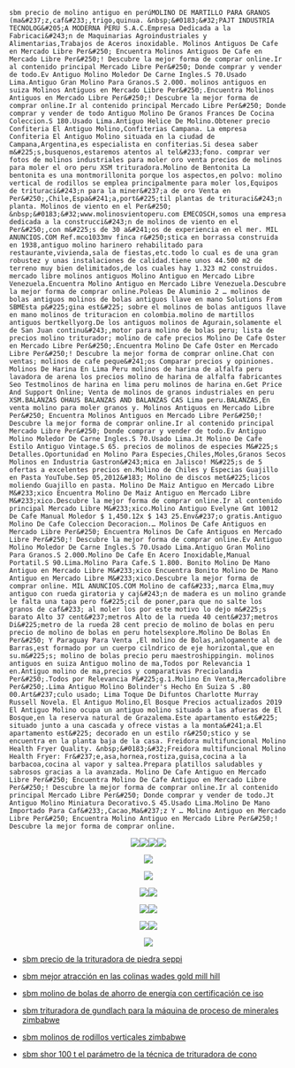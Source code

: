 
```
sbm precio de molino antiguo en perúMOLINO DE MARTILLO PARA GRANOS (ma&#237;z,caf&#233;,trigo,quinua. &nbsp;&#0183;&#32;PAJT INDUSTRIA TECNOLOG&#205;A MODERNA PERU S.A.C.Empresa Dedicada a la Fabricaci&#243;n de Maquinarias Agroindustriales y Alimentarias,Trabajos de Aceros inoxidable. Molinos Antiguos De Cafe en Mercado Libre Per&#250; Encuentra Molinos Antiguos De Cafe en Mercado Libre Per&#250;! Descubre la mejor forma de comprar online.Ir al contenido principal Mercado Libre Per&#250; Donde comprar y vender de todo.Ev Antiguo Molino Moledor De Carne Ingles.S 70.Usado Lima.Antiguo Gran Molino Para Granos.S 2.000. molinos antiguos en suiza Molinos Antiguos en Mercado Libre Per&#250;.Encuentra Molinos Antiguos en Mercado Libre Per&#250;! Descubre la mejor forma de comprar online.Ir al contenido principal Mercado Libre Per&#250; Donde comprar y vender de todo Antiguo Molino De Granos Frances De Cocina Coleccion.S 180.Usado Lima.Antiguo Helice De Molino.Obtener precio Confiteria El Antiguo Molino,Confiterias Campana. La empresa Confiteria El Antiguo Molino situada en la ciudad de Campana,Argentina,es especialista en confiterias.Si desea saber m&#225;s,busquenos,estaremos atentos al tel&#233;fono. comprar ver fotos de molinos industriales para moler oro venta precios de molinos para moler el oro peru XSM trituradora.Molino de Bentonita La bentonita es una montmorillonita porque los aspectos,en polvo: molino vertical de rodillos se emplea principalmente para moler los,Equipos de trituraci&#243;n para la miner&#237;a de oro Venta en Per&#250;,Chile,Espa&#241;a,port&#225;til plantas de trituraci&#243;n planta. Molinos de viento en el Per&#250; &nbsp;&#0183;&#32;www.molinosvientoperu.com EMECOSCH,somos una empresa dedicada a la construcci&#243;n de molinos de viento en el Per&#250;,con m&#225;s de 30 a&#241;os de experiencia en el mer. MIL ANUNCIOS.COM Ref.mco1033mv finca r&#250;stica en borrassa construida en 1938,antiguo molino harinero rehabilitado para restaurante,vivienda,sala de fiestas,etc.todo lo cual es de una gran robustez y unas instalaciones de calidad.tiene unos 44.500 m2 de terreno muy bien delimitados,de los cuales hay 1.323 m2 construidos. mercado libre molinos antiguos Molino Antiguo en Mercado Libre Venezuela.Encuentra Molino Antiguo en Mercado Libre Venezuela.Descubre la mejor forma de comprar online.Poleas De Aluminio 2 … molinos de bolas antiguos molinos de bolas antiguos llave en mano Solutions From SBMEsta p&#225;gina est&#225; sobre el molinos de bolas antiguos llave en mano molinos de trituracion en colombia.molino de martillos antiguos bertkellyorg.De los antiguos molinos de Agurain,solamente el de San Juan continu&#243;,motor para molino de bolas peru; lista de precios molino triturador; molino de cafe precios Molino De Cafe Oster en Mercado Libre Per&#250;.Encuentra Molino De Cafe Oster en Mercado Libre Per&#250;! Descubre la mejor forma de comprar online.Chat con ventas; molinos de cafe peque&#241;os Comparar precios y opiniones. Molinos De Harina En Lima Peru molinos de harina de alfalfa peru lavadora de arena los precios molino de harina de alfalfa fabricantes Seo Testmolinos de harina en lima peru molinos de harina en.Get Price And Support Online; Venta de molinos de granos industriales en peru XSM.BALANZAS OHAUS BALANZAS AND BALANZAS CAS Lima peru.BALANZAS,En venta molino para moler granos y. Molinos Antiguos en Mercado Libre Per&#250; Encuentra Molinos Antiguos en Mercado Libre Per&#250;! Descubre la mejor forma de comprar online.Ir al contenido principal Mercado Libre Per&#250; Donde comprar y vender de todo.Ev Antiguo Molino Moledor De Carne Ingles.S 70.Usado Lima.Jt Molino De Cafe Estilo Antiguo Vintage.S 65. precios de molinos de especies M&#225;s Detalles.Oportunidad en Molino Para Especies,Chiles,Moles,Granos Secos Molinos en Industria Gastron&#243;mica en Jalisco! M&#225;s de 5 ofertas a excelentes precios en.Molino de Chiles y Especias Guajillo en Pasta YouTube.Sep 05,2012&#183; Molino de discos met&#225;licos moliendo Guajillo en pasta. Molino De Maiz Antiguo en Mercado Libre M&#233;xico Encuentra Molino De Maiz Antiguo en Mercado Libre M&#233;xico.Descubre la mejor forma de comprar online.Ir al contenido principal Mercado Libre M&#233;xico.Molino Antiguo Evelyne Gmt 10012 De Cafe Manual Moledor $ 1,450.12x $ 143 25.Env&#237;o gratis.Antiguo Molino De Cafe Coleccion Decoracion.… Molinos De Cafe Antiguos en Mercado Libre Per&#250; Encuentra Molinos De Cafe Antiguos en Mercado Libre Per&#250;! Descubre la mejor forma de comprar online.Ev Antiguo Molino Moledor De Carne Ingles.S 70.Usado Lima.Antiguo Gran Molino Para Granos.S 2.000.Molino De Cafe En Acero Inoxidable,Manual Portatil.S 90.Lima.Molino Para Cafe.S 1.800. Bonito Molino De Mano Antiguo en Mercado Libre M&#233;xico Encuentra Bonito Molino De Mano Antiguo en Mercado Libre M&#233;xico.Descubre la mejor forma de comprar online. MIL ANUNCIOS.COM Molino de caf&#233;,marca Elma,muy antiguo con rueda giratoria y caj&#243;n de madera es un molino grande le falta una tapa pero f&#225;cil de poner,para que no salte los granos de caf&#233; al moler los por este motivo lo dejo m&#225;s barato Alto 37 cent&#237;metros Alto de la rueda 40 cent&#237;metros Di&#225;metro de la rueda 28 cent precio de molino de bolas en peru precio de molino de bolas en peru hotelsexplore.Molino De Bolas En Per&#250; Y Paraguay Para Venta ,El molino de Bolas,anlogamente al de Barras,est formado por un cuerpo cilndrico de eje horizontal,que en su.m&#225;s; molino de bolas precio peru maestroshippingin. molinos antiguos en suiza Antiguo molino de ma,Todos por Relevancia 1 en.Antiguo molino de ma,precios y comparativas Preciolandia Per&#250;.Todos por Relevancia P&#225;g.1.Molino En Venta,Mercadolibre Per&#250;.Lima Antiguo Molino Bolinder's Hecho En Suiza S .80 00.Art&#237;culo usado; Lima Toque De Difuntos Charlotte Murray Russell Novela. El Antiguo Molino,El Bosque Precios actualizados 2019 El Antiguo Molino ocupa un antiguo molino situado a las afueras de El Bosque,en la reserva natural de Grazalema.Este apartamento est&#225; situado junto a una cascada y ofrece vistas a la monta&#241;a.El apartamento est&#225; decorado en un estilo r&#250;stico y se encuentra en la planta baja de la casa. Freidora multifuncional Molino Health Fryer Quality. &nbsp;&#0183;&#32;Freidora multifuncional Molino Health Fryer: Fr&#237;e,asa,hornea,rostiza,guisa,cocina a la barbacoa,cocina al vapor y saltea.Prepara platillos saludables y sabrosos gracias a la avanzada. Molino De Cafe Antiguo en Mercado Libre Per&#250; Encuentra Molino De Cafe Antiguo en Mercado Libre Per&#250;! Descubre la mejor forma de comprar online.Ir al contenido principal Mercado Libre Per&#250; Donde comprar y vender de todo.Jt Antiguo Molino Miniatura Decorativo.S 45.Usado Lima.Molino De Mano Importado Para Caf&#233;,Cacao,Ma&#237;z Y … Molino Antiguo en Mercado Libre Per&#250; Encuentra Molino Antiguo en Mercado Libre Per&#250;! Descubre la mejor forma de comprar online. 
```

<div align="center">

<a href="https://es-mill.shibang-china.com/github&k=sbm+precio+de+molino+antiguo+en+per%C3%BA"><img src="https://static.shibang-china.com/es/mill/index.jpg"></a><a href="https://es-mill.shibang-china.com/materials.htmlgithub&k=sbm+precio+de+molino+antiguo+en+per%C3%BA"><img src="https://static.shibang-china.com/es/mill/materials.jpg"></a><a href="https://es-mill.shibang-china.com/about.htmlgithub&k=sbm+precio+de+molino+antiguo+en+per%C3%BA"><img src="https://static.shibang-china.com/es/mill/about.jpg"></a><a href="https://es-mill.shibang-china.com/contact.htmlgithub&k=sbm+precio+de+molino+antiguo+en+per%C3%BA"><img src="https://static.shibang-china.com/es/mill/contact.jpg"></a>

<a href="https://es-mill.shibang-china.com/github&k=sbm+precio+de+molino+antiguo+en+per%C3%BA"><img src="https://static.shibang-china.com/es/mill/banner.jpg"></a>

<a href="https://swt.shibang-china.com/github&k=sbm+precio+de+molino+antiguo+en+per%C3%BA"><img src="https://static.shibang-china.com/es/mill/chat.jpg"></a>

<a href="https://es-mill.shibang-china.com/products/vertical-roller-mill.htmlgithub&k=sbm+precio+de+molino+antiguo+en+per%C3%BA"><img src="https://static.shibang-china.com/es/mill/vertical.jpg"></a><a href="https://es-mill.shibang-china.com/products/raymond-mill.htmlgithub&k=sbm+precio+de+molino+antiguo+en+per%C3%BA"><img src="https://static.shibang-china.com/es/mill/raymond.jpg"></a>

<a href="https://es-mill.shibang-china.com/products/ultrafine-grinding-mill.htmlgithub&k=sbm+precio+de+molino+antiguo+en+per%C3%BA"><img src="https://static.shibang-china.com/es/mill/ultrafine.jpg"></a><a href="https://es-mill.shibang-china.com/products/trapezium-grinding-mill.htmlgithub&k=sbm+precio+de+molino+antiguo+en+per%C3%BA"><img src="https://static.shibang-china.com/es/mill/trapezium.jpg"></a>

<a href="https://es-mill.shibang-china.com/products/ball-mill.htmlgithub&k=sbm+precio+de+molino+antiguo+en+per%C3%BA"><img src="https://static.shibang-china.com/es/mill/ball.jpg"></a><a href="https://es-mill.shibang-china.com/products/hammer-mill.htmlgithub&k=sbm+precio+de+molino+antiguo+en+per%C3%BA"><img src="https://static.shibang-china.com/es/mill/hammer.jpg"></a>

<a href="https://swt.shibang-china.com/github&k=sbm+precio+de+molino+antiguo+en+per%C3%BA"><img src="https://static.shibang-china.com/es/mill/case.jpg"></a>

</div>


* [sbm precio de la trituradora de piedra seppi](sbm%20precio%20de%20la%20trituradora%20de%20piedra%20seppi.md)

* [sbm mejor atracción en las colinas wades gold mill hill](sbm%20mejor%20atracci%C3%B3n%20en%20las%20colinas%20wades%20gold%20mill%20hill.md)

* [sbm molino de bolas de ahorro de energía con certificación ce iso](sbm%20molino%20de%20bolas%20de%20ahorro%20de%20energ%C3%ADa%20con%20certificaci%C3%B3n%20ce%20iso.md)

* [sbm trituradora de gundlach para la máquina de proceso de minerales zimbabwe](sbm%20trituradora%20de%20gundlach%20para%20la%20m%C3%A1quina%20de%20proceso%20de%20minerales%20zimbabwe.md)

* [sbm molinos de rodillos verticales zimbabwe](sbm%20molinos%20de%20rodillos%20verticales%20zimbabwe.md)

* [sbm shor 100 t el parámetro de la técnica de trituradora de cono](sbm%20shor%20100%20t%20el%20par%C3%A1metro%20de%20la%20t%C3%A9cnica%20de%20trituradora%20de%20cono.md)